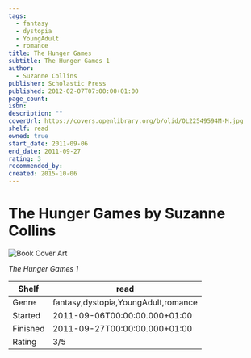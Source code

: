 ```yaml
---
tags:
  - fantasy
  - dystopia
  - YoungAdult
  - romance
title: The Hunger Games
subtitle: The Hunger Games 1
author:
  - Suzanne Collins
publisher: Scholastic Press
published: 2012-02-07T07:00:00+01:00
page_count:
isbn:
description: ""
coverUrl: https://covers.openlibrary.org/b/olid/OL22549594M-M.jpg
shelf: read
owned: true
start_date: 2011-09-06
end_date: 2011-09-27
rating: 3
recommended_by:
created: 2015-10-06
---
```


# The Hunger Games by Suzanne Collins

![Book Cover Art](https://covers.openlibrary.org/b/olid/OL22549594M-M.jpg)

_The Hunger Games 1_

| Shelf | read |
| --- | --- |
| Genre | fantasy,dystopia,YoungAdult,romance |
| Started | 2011-09-06T00:00:00.000+01:00 |
| Finished | 2011-09-27T00:00:00.000+01:00 |
| Rating | 3/5 |

